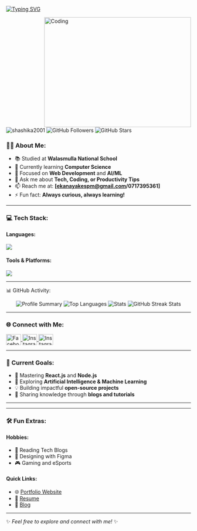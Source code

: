 [![Typing SVG](https://readme-typing-svg.herokuapp.com?size=32&vCenter=true&width=760&lines=Hi+%F0%9F%91%8B%2C+I'm+Shashika+Ekanayake;A+Computer+Science+Undergraduate+from+Sri+Lanka;Aspiring+Full-stack+Developer;Loves+React,+Flutter,+and+Open+Source)](https://git.io/typing-svg)

<img align="right" alt="Coding" width="400" height="300" src="https://user-images.githubusercontent.com/10498744/210012254-234538ff-d198-48aa-8964-37e6fd45d227.gif"/>

<p align="left">
  <img src="https://komarev.com/ghpvc/?username=shashika2001&label=Profile%20views&color=0e75b6&style=flat" alt="shashika2001" />
  <img src="https://img.shields.io/github/followers/shashika2001?label=Followers&style=social" alt="GitHub Followers" />
  <img src="https://img.shields.io/github/stars/shashika2001?label=Total%20Stars&style=social" alt="GitHub Stars" />
</p>


### 👨‍💻 About Me:
- 📚 Studied at **Walasmulla National School**  
- 🌱 Currently learning **Computer Science**  
- 💼 Focused on **Web Development** and **AI/ML**  
- 💬 Ask me about **Tech, Coding, or Productivity Tips**  
- 📫 Reach me at: **[ekanayakespm@gmail.com/0717395361]**  
- ⚡ Fun fact: **Always curious, always learning!**

---

### 💻 Tech Stack:
#### **Languages:**
<p align="left">
  <img src="https://skillicons.dev/icons?i=html,css,js,react,py,java,cpp,mysql,mongodb,nodejs" />
</p>

#### **Tools & Platforms:**
<p align="left">
  <img src="https://skillicons.dev/icons?i=git,linux,figma,vscode,androidstudio,postman,docker,selenium" />
</p>

---

📊 GitHub Activity:
<div align="center"> <img src="https://github-profile-summary-cards.vercel.app/api/cards/profile-details?username=Shashika2001&theme=radical" alt="Profile Summary" /> <img src="https://github-profile-summary-cards.vercel.app/api/cards/repos-per-language?username=Shashika2001&theme=radical" alt="Top Languages" /> <img src="https://github-profile-summary-cards.vercel.app/api/cards/stats?username=Shashika2001&theme=radical" alt="Stats" /> <img src="https://github-readme-streak-stats.herokuapp.com?user=Shashika2001&theme=soft-green&hide_border=true" alt="GitHub Streak Stats" /> </div>


-----

### 🌐 Connect with Me:
<p align="left">
  <a href="https://www.facebook.com/shashika.ekanayake.98" target="_blank">
    <img align="center" src="https://raw.githubusercontent.com/rahuldkjain/github-profile-readme-generator/master/src/images/icons/Social/facebook.svg" alt="Facebook" height="30" width="40" />
  </a>
  <a href="https://www.instagram.com/shashika_ekanayake" target="_blank">
    <img align="center" src="https://raw.githubusercontent.com/rahuldkjain/github-profile-readme-generator/master/src/images/icons/Social/instagram.svg" alt="Instagram" height="30" width="40" />
  </a>
 
   <a href="https://x.com/the_shashika?s=11" target="_blank">
    <img align="center" src="https://raw.githubusercontent.com/rahuldkjain/github-profile-readme-generator/master/src/images/icons/Social/twitter.svg" alt="Instagram" height="30" width="40" />
  </a>
</p>

---

### 🚀 Current Goals:
- 🌟 Mastering **React.js** and **Node.js**
- 🧠 Exploring **Artificial Intelligence & Machine Learning**
- 💡 Building impactful **open-source projects**
- 📖 Sharing knowledge through **blogs and tutorials**

---



---

### 🛠️ Fun Extras:
#### **Hobbies:**
- 📖 Reading Tech Blogs  
- 🎨 Designing with Figma  
- 🎮 Gaming and eSports  

#### **Quick Links:**
- 🌐 [Portfolio Website](#)  
- 📄 [Resume](#)  
- 📝 [Blog](#)

---

✨ *Feel free to explore and connect with me!* ✨

